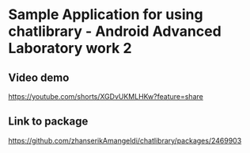 # Sample Application for using chatlibrary - Android Advanced Laboratory work 2


## Video demo

https://youtube.com/shorts/XGDvUKMLHKw?feature=share

## Link to package

https://github.com/zhanserikAmangeldi/chatlibrary/packages/2469903
